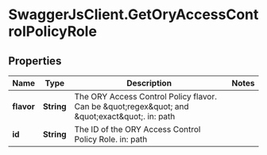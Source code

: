 # SwaggerJsClient.GetOryAccessControlPolicyRole

## Properties
Name | Type | Description | Notes
------------ | ------------- | ------------- | -------------
**flavor** | **String** | The ORY Access Control Policy flavor. Can be \&quot;regex\&quot; and \&quot;exact\&quot;.  in: path | 
**id** | **String** | The ID of the ORY Access Control Policy Role.  in: path | 


